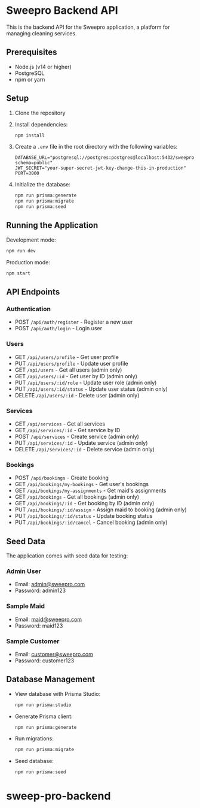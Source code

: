 # Sweepro Backend API

This is the backend API for the Sweepro application, a platform for managing cleaning services.

## Prerequisites

- Node.js (v14 or higher)
- PostgreSQL
- npm or yarn

## Setup

1. Clone the repository
2. Install dependencies:
   ```bash
   npm install
   ```

3. Create a `.env` file in the root directory with the following variables:
   ```
   DATABASE_URL="postgresql://postgres:postgres@localhost:5432/sweepro?schema=public"
   JWT_SECRET="your-super-secret-jwt-key-change-this-in-production"
   PORT=3000
   ```

4. Initialize the database:
   ```bash
   npm run prisma:generate
   npm run prisma:migrate
   npm run prisma:seed
   ```

## Running the Application

Development mode:
```bash
npm run dev
```

Production mode:
```bash
npm start
```

## API Endpoints

### Authentication
- POST `/api/auth/register` - Register a new user
- POST `/api/auth/login` - Login user

### Users
- GET `/api/users/profile` - Get user profile
- PUT `/api/users/profile` - Update user profile
- GET `/api/users` - Get all users (admin only)
- GET `/api/users/:id` - Get user by ID (admin only)
- PUT `/api/users/:id/role` - Update user role (admin only)
- PUT `/api/users/:id/status` - Update user status (admin only)
- DELETE `/api/users/:id` - Delete user (admin only)

### Services
- GET `/api/services` - Get all services
- GET `/api/services/:id` - Get service by ID
- POST `/api/services` - Create service (admin only)
- PUT `/api/services/:id` - Update service (admin only)
- DELETE `/api/services/:id` - Delete service (admin only)

### Bookings
- POST `/api/bookings` - Create booking
- GET `/api/bookings/my-bookings` - Get user's bookings
- GET `/api/bookings/my-assignments` - Get maid's assignments
- GET `/api/bookings` - Get all bookings (admin only)
- GET `/api/bookings/:id` - Get booking by ID (admin only)
- PUT `/api/bookings/:id/assign` - Assign maid to booking (admin only)
- PUT `/api/bookings/:id/status` - Update booking status
- PUT `/api/bookings/:id/cancel` - Cancel booking (admin only)

## Seed Data

The application comes with seed data for testing:

### Admin User
- Email: admin@sweepro.com
- Password: admin123

### Sample Maid
- Email: maid@sweepro.com
- Password: maid123

### Sample Customer
- Email: customer@sweepro.com
- Password: customer123

## Database Management

- View database with Prisma Studio:
  ```bash
  npm run prisma:studio
  ```

- Generate Prisma client:
  ```bash
  npm run prisma:generate
  ```

- Run migrations:
  ```bash
  npm run prisma:migrate
  ```

- Seed database:
  ```bash
  npm run prisma:seed
  ``` 
# sweep-pro-backend